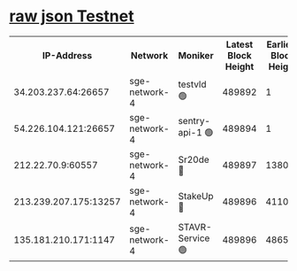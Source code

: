 
[raw json Testnet](https://rpc-check.sget.stavr.tech/sget/rpc-sget-result.json)
=


<table><tr><th>IP-Address</th><th>Network</th><th>Moniker</th><th>Latest Block Height</th><th>Earliest Block Height</th><th>Catching Up</th><th>Voting Power</th><th>Scan Time</th></tr><tr><td>34.203.237.64:26657</td><td>sge-network-4</td><td>testvld 🟢</td><td>489892</td><td>1</td><td>False</td><td>0</td><td>2023-12-03T23:14:38.155731397UTC</td></tr><tr><td>54.226.104.121:26657</td><td>sge-network-4</td><td>sentry-api-1 🟢</td><td>489894</td><td>1</td><td>False</td><td>0</td><td>2023-12-03T23:14:51.152623555UTC</td></tr><tr><td>212.22.70.9:60557</td><td>sge-network-4</td><td>Sr20de 🔴</td><td>489897</td><td>138001</td><td>False</td><td>99</td><td>2023-12-03T23:15:06.956424437UTC</td></tr><tr><td>213.239.207.175:13257</td><td>sge-network-4</td><td>StakeUp 🔴</td><td>489896</td><td>411001</td><td>False</td><td>100</td><td>2023-12-03T23:15:02.086083604UTC</td></tr><tr><td>135.181.210.171:1147</td><td>sge-network-4</td><td>STAVR-Service 🟢</td><td>489896</td><td>486501</td><td>False</td><td>0</td><td>2023-12-03T23:15:02.399811672UTC</td></tr></table>
